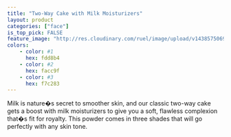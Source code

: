 ```yaml
---
title: "Two-Way Cake with Milk Moisturizers"
layout: product
categories: ["face"]
is_top_pick: FALSE
feature_image: "http://res.cloudinary.com/ruel/image/upload/v1438575069/fashion21/picture-8.jpg"
colors:
    - color: #1
      hex: fdd8b4
    - color: #2
      hex: facc9f
    - color: #3
      hex: f7c283
---
```

Milk is nature�s secret to smoother skin, and our classic two-way cake gets a boost with milk moisturizers to give you a soft, flawless complexion that�s fit for royalty. This powder comes in three shades that will go perfectly with any skin tone.